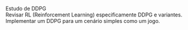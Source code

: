 Estudo de DDPG  
Revisar RL (Reinforcement Learning) especificamente DDPG e variantes.  
Implementar um DDPG para um cenário simples como um jogo.  
